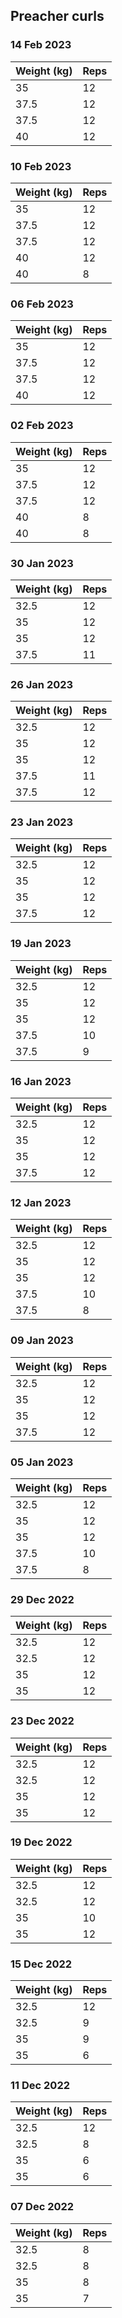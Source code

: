 ## Preacher curls

### 14 Feb 2023

| Weight (kg) | Reps |
| ----------- | ---- |
| 35 | 12 |
| 37.5 | 12 |
| 37.5 | 12 |
| 40 | 12 |

### 10 Feb 2023

| Weight (kg) | Reps |
| ----------- | ---- |
| 35 | 12 |
| 37.5 | 12 |
| 37.5 | 12 |
| 40 | 12 |
| 40 | 8 |

### 06 Feb 2023

| Weight (kg) | Reps |
| ----------- | ---- |
| 35 | 12 |
| 37.5 | 12 |
| 37.5 | 12 |
| 40 | 12 |

### 02 Feb 2023

| Weight (kg) | Reps |
| ----------- | ---- |
| 35 | 12 |
| 37.5 | 12 |
| 37.5 | 12 |
| 40 | 8 |
| 40 | 8 |

### 30 Jan 2023

| Weight (kg) | Reps |
| ----------- | ---- |
| 32.5 | 12 |
| 35 | 12 |
| 35 | 12 |
| 37.5 | 11 |

### 26 Jan 2023

| Weight (kg) | Reps |
| ----------- | ---- |
| 32.5 | 12 |
| 35 | 12 |
| 35 | 12 |
| 37.5 | 11 |
| 37.5 | 12 |

### 23 Jan 2023

| Weight (kg) | Reps |
| ----------- | ---- |
| 32.5 | 12 |
| 35 | 12 |
| 35 | 12 |
| 37.5 | 12 |

### 19 Jan 2023

| Weight (kg) | Reps |
| ----------- | ---- |
| 32.5 | 12 |
| 35 | 12 |
| 35 | 12 |
| 37.5 | 10 |
| 37.5 | 9 |

### 16 Jan 2023

| Weight (kg) | Reps |
| ----------- | ---- |
| 32.5 | 12 |
| 35 | 12 |
| 35 | 12 |
| 37.5 | 12 |

### 12 Jan 2023

| Weight (kg) | Reps |
| ----------- | ---- |
| 32.5 | 12 |
| 35 | 12 |
| 35 | 12 |
| 37.5 | 10 |
| 37.5 | 8 |

### 09 Jan 2023

| Weight (kg) | Reps |
| ----------- | ---- |
| 32.5 | 12 |
| 35 | 12 |
| 35 | 12 |
| 37.5 | 12 |

### 05 Jan 2023

| Weight (kg) | Reps |
| ----------- | ---- |
| 32.5 | 12 |
| 35 | 12 |
| 35 | 12 |
| 37.5 | 10 |
| 37.5 | 8 |

### 29 Dec 2022

| Weight (kg) | Reps |
| ----------- | ---- |
| 32.5 | 12 |
| 32.5 | 12 |
| 35 | 12 |
| 35 | 12 |

### 23 Dec 2022

| Weight (kg) | Reps |
| ----------- | ---- |
| 32.5 | 12 |
| 32.5 | 12 |
| 35 | 12 |
| 35 | 12 |

### 19 Dec 2022

| Weight (kg) | Reps |
| ----------- | ---- |
| 32.5 | 12 |
| 32.5 | 12 |
| 35 | 10 |
| 35 | 12 |

### 15 Dec 2022

| Weight (kg) | Reps |
| ----------- | ---- |
| 32.5 | 12 |
| 32.5 | 9 |
| 35 | 9 |
| 35 | 6 |

### 11 Dec 2022

| Weight (kg) | Reps |
| ----------- | ---- |
| 32.5 | 12 |
| 32.5 | 8 |
| 35 | 6 |
| 35 | 6 |

### 07 Dec 2022

| Weight (kg) | Reps |
| ----------- | ---- |
| 32.5 | 8 |
| 32.5 | 8 |
| 35 | 8 |
| 35 | 7 |